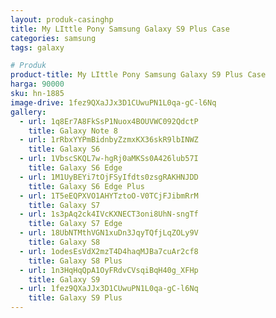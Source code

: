 ```yaml
---
layout: produk-casinghp
title: My LIttle Pony Samsung Galaxy S9 Plus Case
categories: samsung
tags: galaxy

# Produk
product-title: My LIttle Pony Samsung Galaxy S9 Plus Case
harga: 90000
sku: hn-1885
image-drive: 1fez9QXaJJx3D1CUwuPN1L0qa-gC-l6Nq
gallery:
  - url: 1q8Er7A8FkSsP1Nuox4BOUVWC092QdctP
    title: Galaxy Note 8
  - url: 1rRbxYYPmBidnbyZzmxKX36skR9lbINWZ
    title: Galaxy S6
  - url: 1VbscSKQL7w-hgRj0aMKSs0A426lub57I
    title: Galaxy S6 Edge
  - url: 1M1UyBEYi7tOjFSyIfdts0zsgRAKHNJDD
    title: Galaxy S6 Edge Plus
  - url: 1T5eEQPXVO1AHYTztoO-V0TCjFJibmRrM
    title: Galaxy S7
  - url: 1s3pAq2ck4IVcKXNECT3oni8UhN-sngTf
    title: Galaxy S7 Edge
  - url: 18UbNTMthVGN1xuDn3JqyTQfjLqZOLy9V
    title: Galaxy S8
  - url: 1odesEsVdX2mzT4D4haqMJBa7cuAr2cf8
    title: Galaxy S8 Plus
  - url: 1n3HqHqQpA1OyFRdvCVsqiBqH40g_XFHp
    title: Galaxy S9
  - url: 1fez9QXaJJx3D1CUwuPN1L0qa-gC-l6Nq
    title: Galaxy S9 Plus
---
```

